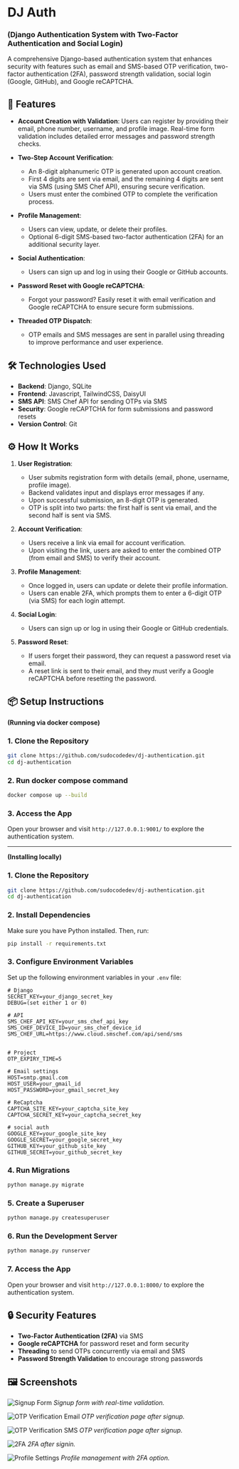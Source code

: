 # DJ Auth
### (Django Authentication System with Two-Factor Authentication and Social Login)

A comprehensive Django-based authentication system that enhances security with features such as email and SMS-based OTP verification, two-factor authentication (2FA), password strength validation, social login (Google, GitHub), and Google reCAPTCHA.

## 🚀 Features

- **Account Creation with Validation**: Users can register by providing their email, phone number, username, and profile image. Real-time form validation includes detailed error messages and password strength checks.

- **Two-Step Account Verification**:
  - An 8-digit alphanumeric OTP is generated upon account creation.
  - First 4 digits are sent via email, and the remaining 4 digits are sent via SMS (using SMS Chef API), ensuring secure verification.
  - Users must enter the combined OTP to complete the verification process.

- **Profile Management**:
  - Users can view, update, or delete their profiles.
  - Optional 6-digit SMS-based two-factor authentication (2FA) for an additional security layer.

- **Social Authentication**:
  - Users can sign up and log in using their Google or GitHub accounts.

- **Password Reset with Google reCAPTCHA**:
  - Forgot your password? Easily reset it with email verification and Google reCAPTCHA to ensure secure form submissions.

- **Threaded OTP Dispatch**:
  - OTP emails and SMS messages are sent in parallel using threading to improve performance and user experience.

## 🛠️ Technologies Used

- **Backend**: Django, SQLite
- **Frontend**: Javascript, TailwindCSS, DaisyUI
- **SMS API**: SMS Chef API for sending OTPs via SMS
- **Security**: Google reCAPTCHA for form submissions and password resets
- **Version Control**: Git

## ⚙️ How It Works

1. **User Registration**:
   - User submits registration form with details (email, phone, username, profile image).
   - Backend validates input and displays error messages if any.
   - Upon successful submission, an 8-digit OTP is generated.
   - OTP is split into two parts: the first half is sent via email, and the second half is sent via SMS.

2. **Account Verification**:
   - Users receive a link via email for account verification.
   - Upon visiting the link, users are asked to enter the combined OTP (from email and SMS) to verify their account.

3. **Profile Management**:
   - Once logged in, users can update or delete their profile information.
   - Users can enable 2FA, which prompts them to enter a 6-digit OTP (via SMS) for each login attempt.

4. **Social Login**:
   - Users can sign up or log in using their Google or GitHub credentials.

5. **Password Reset**:
   - If users forget their password, they can request a password reset via email.
   - A reset link is sent to their email, and they must verify a Google reCAPTCHA before resetting the password.

## 📦 Setup Instructions

**(Running via docker compose)**
### 1. Clone the Repository
```bash
git clone https://github.com/sudocodedev/dj-authentication.git
cd dj-authentication
```

### 2. Run docker compose command
```bash
docker compose up --build
```

### 3. Access the App
Open your browser and visit `http://127.0.0.1:9001/` to explore the authentication system.

---
**(Installing locally)**
### 1. Clone the Repository
```bash
git clone https://github.com/sudocodedev/dj-authentication.git
cd dj-authentication
```

### 2. Install Dependencies
Make sure you have Python installed. Then, run:
```bash
pip install -r requirements.txt
```

### 3. Configure Environment Variables
Set up the following environment variables in your `.env` file:

```
# Django
SECRET_KEY=your_django_secret_key
DEBUG=(set either 1 or 0)

# API
SMS_CHEF_API_KEY=your_sms_chef_api_key
SMS_CHEF_DEVICE_ID=your_sms_chef_device_id
SMS_CHEF_URL=https://www.cloud.smschef.com/api/send/sms


# Project
OTP_EXPIRY_TIME=5

# Email settings
HOST=smtp.gmail.com
HOST_USER=your_gmail_id
HOST_PASSWORD=your_gmail_secret_key

# ReCaptcha
CAPTCHA_SITE_KEY=your_captcha_site_key
CAPTCHA_SECRET_KEY=your_captcha_secret_key

# social auth
GOOGLE_KEY=your_google_site_key
GOOGLE_SECRET=your_google_secret_key
GITHUB_KEY=your_github_site_key
GITHUB_SECRET=your_github_secret_key
```

### 4. Run Migrations
```bash
python manage.py migrate
```

### 5. Create a Superuser
```bash
python manage.py createsuperuser
```

### 6. Run the Development Server
```bash
python manage.py runserver
```

### 7. Access the App
Open your browser and visit `http://127.0.0.1:8000/` to explore the authentication system.

## 🔒 Security Features

- **Two-Factor Authentication (2FA)** via SMS
- **Google reCAPTCHA** for password reset and form security
- **Threading** to send OTPs concurrently via email and SMS
- **Password Strength Validation** to encourage strong passwords

## 🖼️ Screenshots

![Signup Form](screenshots/signup_pwd_check.png)
*Signup form with real-time validation.*

![OTP Verification Email](screenshots/account_activation.png)
*OTP verification page after signup.*

![OTP Verification SMS](screenshots/sms_otp_account_activation.jpeg)
*OTP verification page after signup.*

![2FA](screenshots/2FA-signin.png)
*2FA after signin.*

![Profile Settings](screenshots/profile_management.png)
*Profile management with 2FA option.*
